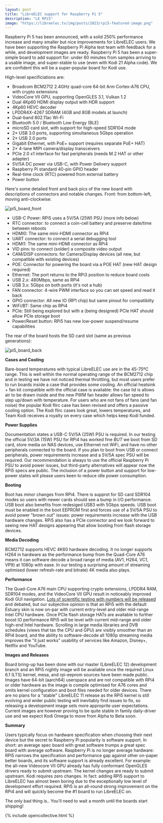 ```yaml
---
layout: post
title: "LibreELEC support for Raspberry Pi 5"
description: "LE RPi5"
image: "https://libreelec.tv/img/posts/2023/rpi5-featured-image.png"
---
```


Raspberry Pi 5 has been announced, with a solid 250% performance increase and many smaller but nice improvements for LibreELEC users. We have been supporting the Raspberry Pi Alpha test team with feedback for a while, and development images are ready. Raspberry Pi 5 has been a super-simple board to add support for: under 60 minutes from samples arriving to a usable image, and super-stable to use (even with Kodi 21 Alpha code). We are confident this will be a super-popular board for Kodi use.

High-level specificiations are:

- Broadcom BCM2712 2.4GHz quad-core 64-bit Arm Cortex-A76 CPU, with crypto extensions
- VideoCore VII GPU, supporting OpenGLES 3.1, Vulkan 1.2
- Dual 4Kp60 HDMI display output with HDR support
- 4Kp60 HEVC decoder
- LPDDR4X-4267 SDRAM (4GB and 8GB models at launch)
- Dual-band 802.11ac Wi-Fi
- Bluetooth 5.0 / Bluetooth Low Energy (BLE)
- microSD card slot, with support for high-speed SDR104 mode
- 2× USB 3.0 ports, supporting simultaneous 5Gbps operation
- 2× USB 2.0 ports
- Gigabit Ethernet, with PoE+ support (requires separate PoE+ HAT)
- 2× 4-lane MIPI camera/display transceivers
- PCIe 2.0 x1 interface for fast peripherals (needs M.2 HAT or other adapter)
- 5V/5A DC power via USB-C, with Power Delivery support
- Raspberry Pi standard 40-pin GPIO header
- Real-time clock (RTC) powered from external battery
- Power button

Here's some detailed front and back pics of the new board with descriptions of connectors and notable changes. Front: from bottom-left, moving anti-clockwise:

![pi5_board_front](https://libreelec.tv/img/posts/2023/pi5_board_front.png)

- USB-C Power: RPi5 uses a 5V/5A (25W) PSU (more info below)
- RTC connector: to connect a coin-cell battery and preserve date/time between reboots
- HDMI0: The same mini-HDMI connector as RPi4
- UART connector: to connect a serial debugging tool
- HDMI1: The same mini-HDMI connector as RPi4
- VID pins: to connect (solder) a composite video output
- CAM/DISP connectors: for Camera/Display devices (all new, but compatible with existing devices)
- POE: Connector for powering the board via a POE HAT (new HAT design required)
- Ethernet: The port returns to the RPi3 position to reduce board costs
- USB 2.x: 480Mbps, same as RPi4
- USB 3.x: 5Gbps on both ports (it's not a hub)
- FAN connector: 4-wire PWM interface so you can set speed and read it back
- GPIO connector: All new IO (RP1 chip) but same pinout for compatibilty
- WiFi/BT: Same chip as RPi4
- PCIe: Still being explored but with a (being designed) PCIe HAT should allow PCIe storage boot
- Power/Reset button: RPi5 has new low-power suspend/resume capabilities

The rear of the board hosts the SD card slot (same as previous generations):

![pi5_board_back](https://libreelec.tv/img/posts/2023/pi5_board_back.png)

**Cases and Cooling**

Bare-board temperatures with typical LibreELEC use are in the 45-75ºC range. This is well within the normal operating range of the BCM2712 chip and in testing we have not noticed thermal throttling, but most users prefer to run boards inside a case that provides some cooling. An official heatsink + fan kit compatible with the official case is available: the case lid is allows air to be drawn inside and the new PWM fan header allows fan speed to step up/down with temperature. For users who are not fans of fans (and fan noise) the popular Kodi flirc case has been revised and offers a passive cooling option. The Kodi flirc cases look great, lowers temperatures, and Team Kodi receives a royalty on every case which helps keep Kodi funded.

**Power Supplies**

Documentation states a USB-C 5V/5A (25W) PSU is required. In our testing the official 5V/3A (15W) PSU for RPi4 has worked fine *BUT* we boot from SD card, store media on NAS devices, use Ethernet not WiFi, and have no other peripherals connected to the board. If you plan to boot from USB or connect peripherals, power requirements increase and a 5V/5A spec PSU will be required. Our recommendation is always to use the official Raspberry Pi PSU to avoid power issues, but third-party alternatives will appear now the RPi5 specs are public. The inclusion of a power button and support for low-power states will please users keen to reduce idle power consumption.

**Booting**

Boot has minor changes from RPi4. There is supprot for SD card SDR104 modes so users with newer cards should see a bump in I/O performance. USB boot also benefits from redesiged USB3 with 5Gbps speeds. USB boot must be enabled in the boot EEPROM first and forces use of a 5V/5A PSU to avoid power "brown out" issues: power requirements increase with the USB hardware changes. RPi5 also has a PCIe connector and we look forward to seeing new HAT designs appearing that allow booting from flash storage devices.

**Media Decoding**

BCM2712 supports HEVC 4K60 hardware decoding. It no longer supports H264 in hardware as the performance bump from the Quad-Core A76 means it can software decode a broad range of media (AV1, H264, VC1, VP9) at 1080p with ease. In our testing a surprising amount of streaming optimised (lower refresh-rate and bitrate) 4K media also plays.

**Performance**

The Quad-Core A76 main CPU supporting crypto extensions, LPDDR4 RAM, SDR104 modes, and the VideoCore VII GPU result in noticeably improved Kodi GUI navigation. [Lots of scientific testing with numbers will be released](https://www.phoronix.com/review/raspberry-pi-5-benchmarks/6) and debated, but our subjective opinion is that an RPi5 with the default Estuary skin is now on-par with current entry-level and older mid-range Intel CPU hardware. Once PCIe flash storage HATs are available to further boost IO performance RPi5 will be level with current mid-range and older high-end Intel hardware. Scrolling in large media libraries and DVB schedules (views that tax the CPU and GPU) are visibly smoother than an RPi4 board, and the ability to software-decode all 1080p streaming media improves the "it just works" usability of services like Amazon, Disney+, Netflix and YouTube.

**Images and Releases**

Board bring-up has been done with our master (LibreELEC 12) development branch and an RPi5 nightly image will be available once the required Linux 6.1 (LTS) kernel, mesa, and rpi-eeprom sources have been made public. Images have 64-bit (aarch64) userspace and are not compatible with RPi4 or older hardware as the image is compile optimised for A76 cores and omits kernel configuration and boot files needed for older devices. There are no plans for a "stable" LibreELEC 11 release as the RPi5 kernel is still evolving and wider public testing will inevitably find issues to fix, so releasing a development image sets more approprite user expectations. Current images are however proving to be quite stable in family daily-driver use and we expect Kodi Omega to move from Alpha to Beta soon.

**Summary**

Users typically focus on hardware specification when choosing their next device but the secret to Raspberry Pi popularity is software support. In short: an average spec board with great software trumps a great spec board with average software. Raspberry Pi is no longer average hardware: RPi5 narrows the specification and performance gap against other on-paper better boards, and its software support is already excellent. For example: the all-new Videocore VII GPU already has fully conformant OpenGLES drivers ready to submit upstream. The kernel changes are ready to submit upstream. Kodi requires zero changes. In fact: adding RPi5 support to LibreELEC has almost been boring due to the exceptionally low level of development effort required. RPi5 is an all-round strong improvement on the RPi4 and will quickly become the #1 board to run LibreELEC on.

The only bad thing is.. You'll need to wait a month until the boards start shipping!

{% include opencollective.html %}
